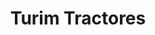 ---
title: "Turim Tractores"
url: /santa-cruz-de-la-sierra/turim-tractores/
shop: piezas de automóviles
---